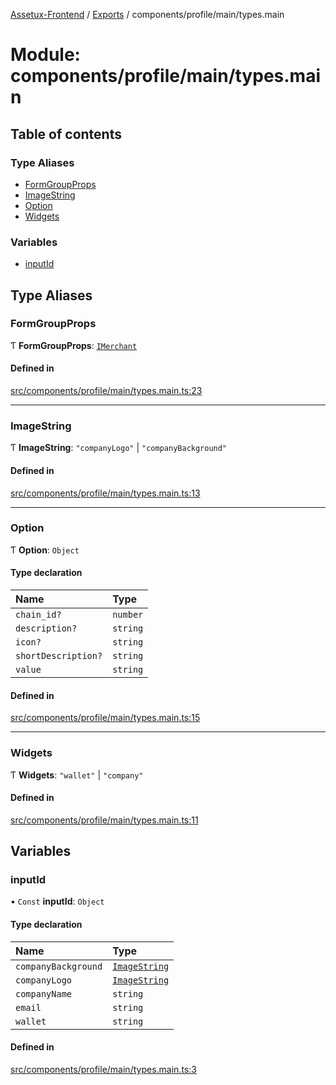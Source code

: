 [Assetux-Frontend](../README.md) / [Exports](../modules.md) / components/profile/main/types.main

# Module: components/profile/main/types.main

## Table of contents

### Type Aliases

- [FormGroupProps](components_profile_main_types_main.md#formgroupprops)
- [ImageString](components_profile_main_types_main.md#imagestring)
- [Option](components_profile_main_types_main.md#option)
- [Widgets](components_profile_main_types_main.md#widgets)

### Variables

- [inputId](components_profile_main_types_main.md#inputid)

## Type Aliases

### FormGroupProps

Ƭ **FormGroupProps**: [`IMerchant`](../interfaces/lib_backend_ecommerce_types_backend_ecommerce.IMerchant.md)

#### Defined in

[src/components/profile/main/types.main.ts:23](https://github.com/ASSETUX/frontend/blob/9a68660/src/components/profile/main/types.main.ts#L23)

___

### ImageString

Ƭ **ImageString**: ``"companyLogo"`` \| ``"companyBackground"``

#### Defined in

[src/components/profile/main/types.main.ts:13](https://github.com/ASSETUX/frontend/blob/9a68660/src/components/profile/main/types.main.ts#L13)

___

### Option

Ƭ **Option**: `Object`

#### Type declaration

| Name | Type |
| :------ | :------ |
| `chain_id?` | `number` |
| `description?` | `string` |
| `icon?` | `string` |
| `shortDescription?` | `string` |
| `value` | `string` |

#### Defined in

[src/components/profile/main/types.main.ts:15](https://github.com/ASSETUX/frontend/blob/9a68660/src/components/profile/main/types.main.ts#L15)

___

### Widgets

Ƭ **Widgets**: ``"wallet"`` \| ``"company"``

#### Defined in

[src/components/profile/main/types.main.ts:11](https://github.com/ASSETUX/frontend/blob/9a68660/src/components/profile/main/types.main.ts#L11)

## Variables

### inputId

• `Const` **inputId**: `Object`

#### Type declaration

| Name | Type |
| :------ | :------ |
| `companyBackground` | [`ImageString`](components_profile_main_types_main.md#imagestring) |
| `companyLogo` | [`ImageString`](components_profile_main_types_main.md#imagestring) |
| `companyName` | `string` |
| `email` | `string` |
| `wallet` | `string` |

#### Defined in

[src/components/profile/main/types.main.ts:3](https://github.com/ASSETUX/frontend/blob/9a68660/src/components/profile/main/types.main.ts#L3)
